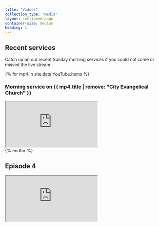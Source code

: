```yaml
---
title: "Videos"
collection_type: "media"
layout: sectioned-page
container-size: medium
heading: 1
---
```


## Recent services

Catch up on our recent Sunday morning services if you could not come or missed the live stream.

{% for mp4 in site.data.YouTube.items %}
### Morning service on {{ mp4.title | remove: "City Evangelical Church" }}

<div class="fluid-video"><iframe title="City Evangelical Church morning service {{ mp4.title | remove: "City Evangelical Church" }}" src="https://www.youtube-nocookie.com/embed/{{ mp4.guid | remove: "yt:video:" }}" allowfullscreen></iframe></div>
{% endfor %}


## Episode 4

<div class="fluid-video"><iframe title="City kids online episode 4" src="https://www.youtube-nocookie.com/embed/cNP2-165_BE" allowfullscreen></iframe></div>

